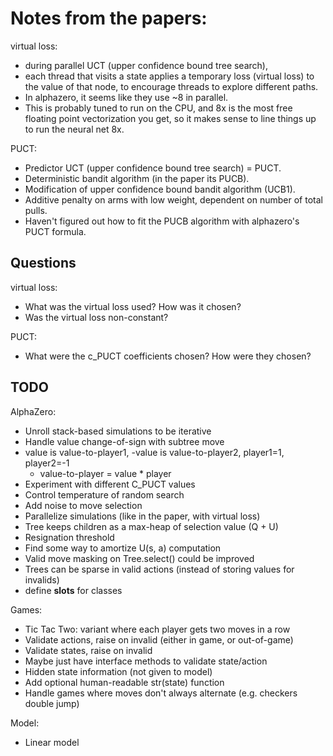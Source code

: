 # Notes from the papers:

virtual loss:
- during parallel UCT (upper confidence bound tree search),
- each thread that visits a state applies a temporary loss (virtual loss)
    to the value of that node, to encourage threads to explore different paths.
- In alphazero, it seems like they use ~8 in parallel.
- This is probably tuned to run on the CPU, and 8x is the most free floating point
    vectorization you get, so it makes sense to line things up to run the neural
    net 8x.

PUCT:
- Predictor UCT (upper confidence bound tree search) = PUCT.
- Deterministic bandit algorithm (in the paper its PUCB).
- Modification of upper confidence bound bandit algorithm (UCB1).
- Additive penalty on arms with low weight, dependent on number of total pulls.
- Haven't figured out how to fit the PUCB algorithm with alphazero's PUCT formula.

## Questions

virtual loss:
- What was the virtual loss used?  How was it chosen?
- Was the virtual loss non-constant?

PUCT:
- What were the c_PUCT coefficients chosen?  How were they chosen?

## TODO

AlphaZero:
- Unroll stack-based simulations to be iterative
- Handle value change-of-sign with subtree move
- value is value-to-player1, -value is value-to-player2, player1=1, player2=-1
    - value-to-player = value * player
- Experiment with different C_PUCT values
- Control temperature of random search
- Add noise to move selection
- Parallelize simulations (like in the paper, with virtual loss)
- Tree keeps children as a max-heap of selection value (Q + U)
- Resignation threshold
- Find some way to amortize U(s, a) computation
- Valid move masking on Tree.select() could be improved
- Trees can be sparse in valid actions (instead of storing values for invalids)
- define __slots__ for classes

Games:
- Tic Tac Two: variant where each player gets two moves in a row
- Validate actions, raise on invalid (either in game, or out-of-game)
- Validate states, raise on invalid
- Maybe just have interface methods to validate state/action
- Hidden state information (not given to model)
- Add optional human-readable str(state) function
- Handle games where moves don't always alternate (e.g. checkers double jump)

Model:
- Linear model
